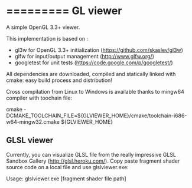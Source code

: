 =========
GL viewer
=========

A simple OpenGL 3.3+ viewer.

This implementation is based on :
* gl3w for OpenGL 3.3+ initialization (https://github.com/skaslev/gl3w)
* glfw for input/output management (http://www.glfw.org/)
* googletest for unit tests (https://code.google.com/p/googletest/)

All dependencies are downloaded, compiled and statically linked with cmake: easy build process and distribution!

Cross compilation from Linux to Windows is available thanks to mingw64 compiler with toochain file:

cmake -DCMAKE_TOOLCHAIN_FILE=${GLVIEWER_HOME}/cmake/toolchain-i686-w64-mingw32.cmake ${GLVIEWER_HOME}

GLSL viewer
-----------

Currently, you can visualize GLSL file from the really impressive GLSL Sandbox Gallery (http://glsl.heroku.com/).
Copy paste fragment shader source code on a local file and use glslviewer.exe:

Usage: glslviewer.exe [fragment shader file path]

